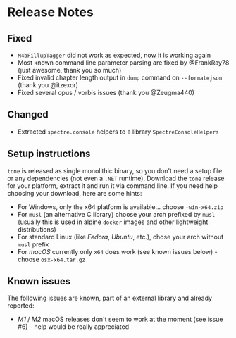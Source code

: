 # Release Notes

## Fixed

- `M4bFillupTagger` did not work as expected, now it is working again
- Most known command line parameter parsing are fixed by @FrankRay78 (just awesome, thank you so much)
- Fixed invalid chapter length output in `dump` command on `--format=json` (thank you @itzexor)
- Fixed several opus / vorbis issues (thank you @Zeugma440)

## Changed

- Extracted `spectre.console` helpers to a library `SpectreConsoleHelpers`

## Setup instructions

`tone` is released as single monolithic binary, so you don't need a setup file or any dependencies (not even a `.NET` runtime). Download the `tone` 
release for your platform, extract it and run it via command line. If you need help choosing your download, here are some hints:

- For Windows, only the x64 platform is available... choose `-win-x64.zip`
- For `musl` (an alternative C library) choose your arch prefixed by `musl` (usually this is used in alpine `docker` images and other lightweight distributions)
- For standard Linux (like *Fedora*, *Ubuntu*, etc.), chose your arch without `musl` prefix
- For *macOS* currently only `x64` does work (see known issues below) - choose `osx-x64.tar.gz`

## Known issues

The following issues are known, part of an external library and already reported:

- *M1* / *M2* macOS releases don't seem to work at the moment (see issue #6) - help would be really appreciated


